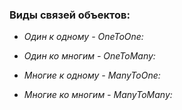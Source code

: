 ### Виды связей объектов:

* _Один к одному - OneToOne:_
>
* _Один ко многим - OneToMany:_
>
* _Многие к одному - ManyToOne:_
> 
* _Многие ко многим - ManyToMany:_
> 